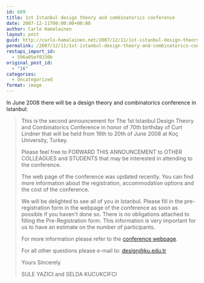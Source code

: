 ```yaml
---
id: 689
title: 1st Istanbul design theory and combinatorics conference
date: 2007-12-11T00:00:00+00:00
author: Carlo Hamalainen
layout: post
guid: http://carlo-hamalainen.net/2007/12/11/1st-istanbul-design-theory-and-combinatorics-conference/
permalink: /2007/12/11/1st-istanbul-design-theory-and-combinatorics-conference/
restapi_import_id:
  - 596a05ef0330b
original_post_id:
  - "16"
categories:
  - Uncategorized
format: image
---
```

In June 2008 there will be a design theory and combinatorics conference in Istanbul:

> This is the second announcement for The 1st Istanbul Design Theory and Combinatorics Conference in honor of 70th birthday of Curt Lindner that will be held from 16th to 20th of June 2008 at Koç University, Turkey.
> 
> Please feel free to FORWARD THIS ANNOUNCEMENT to OTHER COLLEAGUES and STUDENTS that may be interested in attending to the conference.
> 
> The web page of the conference was updated recently. You can find more information about the registration, accommodation options and the cost of the conference.
> 
> We will be delighted to see all of you in Istanbul. Please fill in the pre-registration form in the webpage of the conference as soon as possible if you haven't done so. There is no obligations attached to filling the Pre-Registration form. This information is very important for us to have an estimate on the number of participants.
> 
> For more information please refer to the [conference webpage](http://storage.ku.edu.tr/~eyazici/Research/Conference/index.htm).
> 
> For all other questions please e-mail to: design@ku.edu.tr
> 
> Yours Sincerely
> 
> SULE YAZICI and SELDA KUCUKCIFCI